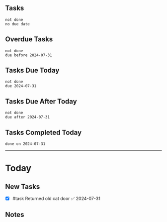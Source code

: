 ## Tasks
```tasks
not done
no due date
```
## Overdue Tasks
``` tasks
not done
due before 2024-07-31
```
## Tasks Due Today
```tasks
not done
due 2024-07-31
```
## Tasks Due After Today
```tasks
not done
due after 2024-07-31
```
## Tasks Completed Today
```tasks
done on 2024-07-31
```
---
# Today

## New Tasks
- [x] #task Returned old cat door ✅ 2024-07-31

## Notes